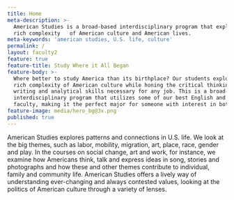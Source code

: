 ```yaml
---
title: Home
meta-description: >-
  American Studies is a broad-based interdisciplinary program that explores the
  rich complexity   of American culture and American lives.
meta-keywords: 'american studies, U.S. life, culture'
permalink: /
layout: faculty2
feature: true
feature-title: Study Where it All Began
feature-body: >-
  Where better to study America than its birthplace? Our students explore the
  rich complexity of American culture while honing the critical thinking,
  writing and analytical skills necessary for any job. This is a broad-based
  interdisciplinary program that utilizes some of our best English and History
  faculty, making it the perfect major for someone with interest in both.
feature-image: media/hero_bg@3x.png
published: true
---
```


American Studies explores patterns and connections in U.S. life. We look at the big themes, such as labor, mobility, migration, art, place, race, gender and play. In the courses on social change, art and work, for instance, we examine how Americans think, talk and express ideas in song, stories and photographs and how these and other themes contribute to individual, family and community life. American Studies offers a lively way of understanding ever-changing and always contested values, looking at the politics of American culture through a variety of lenses.
